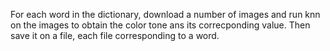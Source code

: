 For each word in the dictionary, download a number of images and run knn
on the images to obtain the color tone ans its correcponding value.
Then save it on a file, each file corresponding to a word.
